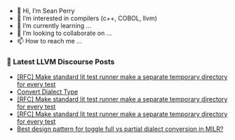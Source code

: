 - 👋 Hi, I’m Sean Perry
- 👀 I’m interested in compilers (c++, COBOL, llvm)
- 🌱 I’m currently learning ...
- 💞️ I’m looking to collaborate on ...
- 📫 How to reach me ...

<!---
s66perry/s66perry is a ✨ special ✨ repository because its `README.md` (this file) appears on your GitHub profile.
You can click the Preview link to take a look at your changes.
--->
### 📕 Latest LLVM Discourse Posts

<!-- DISCOURSE-LLVM:START -->
- [[RFC] Make standard lit test runner make a separate temporary directory for every test](https://discourse.llvm.org/t/rfc-make-standard-lit-test-runner-make-a-separate-temporary-directory-for-every-test/87943#post_3)
- [Convert Dialect Type](https://discourse.llvm.org/t/convert-dialect-type/87945#post_1)
- [[RFC] Make standard lit test runner make a separate temporary directory for every test](https://discourse.llvm.org/t/rfc-make-standard-lit-test-runner-make-a-separate-temporary-directory-for-every-test/87943#post_2)
- [[RFC] Make standard lit test runner make a separate temporary directory for every test](https://discourse.llvm.org/t/rfc-make-standard-lit-test-runner-make-a-separate-temporary-directory-for-every-test/87943#post_1)
- [Best design pattern for toggle full vs partial dialect conversion in MILR?](https://discourse.llvm.org/t/best-design-pattern-for-toggle-full-vs-partial-dialect-conversion-in-milr/87926#post_5)
<!-- DISCOURSE-LLVM:END -->

